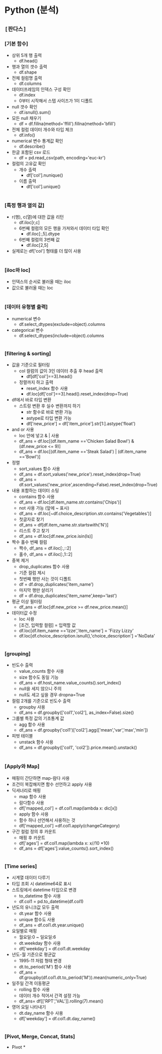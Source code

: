 # Python (분석)

## `[판다스]`

### [기본 함수]
* 상위 5개 행 출력
    * df.head()
* 행과 열의 갯수 출력
    * df.shape
* 전체 컬럼명 출력
    * df.columns
* 데이터프레임의 인덱스 구성 확인
    * df.index
    * 0부터 시작해서 스텝 사이즈가 1이 디폴트
* null 갯수 확인
    * df.isnull().sum()
* 모든 null 채우기
    * df = df.fillna(method='ffill').fillna(method='bfill')
* 전체 컬럼 데이터 개수와 타입 체크
    * df.info()
* numerical 변수 통계값 확인
    * df.describe()
* 한글 포함된 csv 로드
    * df = pd.read_csv(path, encoding='euc-kr')
* 컬럼의 고유값 확인
    * 개수 출력
        * df['col'].nunique()
    * 이름 출력
        * df['col'].unique()
<br><br>

### [특정 행과 열의 값]
* r(행), c(열)에 대한 값을 리턴
    * df.iloc[r,c]
    * 6번째 컬럼의 모든 행을 가져와서 데이터 타입 확인
        * df.iloc[:,5].dtype
    * 6번째 컬럼의 3번째 값
        * df.iloc[2,5]
* 실제로는 df['col'] 형태를 더 많이 사용
<br><br>

### [iloc와 loc]
* 인덱스의 순서로 불러올 때는 iloc
* 값으로 불러올 때는 loc
<br><br>

### [데이터 유형별 출력]
* numerical 변수
    * df.select_dtypes(exclude=object).columns
* categorical 변수
    * df.select_dtypes(include=object).columns
<br><br>

### [filtering & sorting]
* 값을 기준으로 필터링
    * col 컬럼의 값이 3인 데이터 추출 후 head 출력
        * df[df['col']==3].head()
    * 정렬까지 하고 출력
        * reset_index 함수 사용
        * df.loc[df['col']==3].head().reset_index(drop=True)
* df에서 바로 타입 변환
    * 스트링 변환 후 실수 변환까지 하기
        * str 함수로 바로 변환 가능
        * astype로 타입 변환 가능
        * df['new_price'] = df['item_price'].str[1:].astype('float')
* and or 사용
    * loc 안에 넣고 & | 사용
    * df_ans = df.loc[(df.item_name =='Chicken Salad Bowl') & (df.new_price <= 9)]
    * df_ans = df.loc[(df.item_name =='Steak Salad') | (df.item_name =='Bowl')]
* 정렬
    * sort_values 함수 사용
    * df_ans = df.sort_values('new_price').reset_index(drop=True)
    * df_ans = df.sort_values('new_price',ascending=False).reset_index(drop=True)
* 내용 포함하는 데이터 소팅
    * contains 함수 사용
    * df_ans = df.loc[df.item_name.str.contains('Chips')]
    * not 사용 가능 (앞에 ~ 표시)
    * df_ans = df.loc[~df.choice_description.str.contains('Vegetables')]
    * 첫글자로 찾기
    * df_ans = df[df.item_name.str.startswith('N')]
    * 리스트 주고 찾기
    * df_ans = df.loc[df.new_price.isin(ls)]
* 짝수 홀수 번째 컬럼
    * 짝수, df_ans = df.iloc[:,::2]
    * 홀수, df_ans = df.iloc[:,1::2]
* 중복 제거
    * drop_duplicates 함수 사용
    * 기준 컬럼 제시
    * 첫번째 행만 사는 것이 디폴트
    * df = df.drop_duplicates('item_name')
    * 마지막 행만 살리기
    * df = df.drop_duplicates('item_name',keep='last')
* 평균 이상 필터링
    * df_ans = df.loc[df.new_price >= df.new_price.mean()]
* 데이터값 수정
    * loc 사용
    * [조건, 입력할 컬럼] = 입력할 값
    * df.loc[df.item_name =='Izze','item_name'] = 'Fizzy Lizzy'
    * df.loc[df.choice_description.isnull(),'choice_description'] ='NoData'
<br><br>

### [grouping]
* 빈도수 출력
    * value_counts 함수 사용
    * size 함수도 동일 기능
    * df_ans = df.host_name.value_counts().sort_index()
    * null을 세지 않으니 주의
    * null도 세고 싶을 경우 dropna=True
* 컬럼 2개를 기준으로 빈도수 출력
    * groupby 사용
    * df_ans = df.groupby(['col1','col2'], as_index=False).size()
* 그룹별 특정 값의 기초통계 값
    * agg 함수 사용
    * df_ans = df.groupby('col1')['col2'].agg(['mean','var','max','min'])
* 피벗 테이블
    * unstack 함수 사용
    * df_ans = df.groupby(['col1', 'col2']).price.mean().unstack()
<br><br>

### [Apply와 Map]
* 매핑이 간단하면 map-람다 사용
* 조건이 복잡해지면 함수 선언하고 apply 사용
* 딕셔너리로 매핑
    * map 함수 사용
    * 람다함수 사용
    * df['mapped_col'] = df.col1.map(lambda x: dic[x])
    * apply 함수 사용
    * 함수 하나 선언해서 사용하는 것
    * df['mapped_col']  =df.col1.apply(changeCategory)
* 구간 컬럼 정의 후 카운트
    * 매핑 후 카운트
    * df['ages']  = df.col1.map(lambda x: x//10 *10)
    * df_ans = df['ages'].value_counts().sort_index()
<br><br>

### [Time series]
* 시계열 데이터 다루기
* 타입 조회 시 datetime64로 표시
* 스트링에서 datetime 타입으로 변경
    * to_datetime 함수 사용
    * df.col1 = pd.to_datetime(df.col1)
* 년도의 유니크값 모두 출력
    * dt.year 함수 사용
    * unique 함수도 사용
    * df_ans = df.col1.dt.year.unique()
* 요일별로 매핑
    * 월요일:0 ~ 일요일:6
    * dt.weekday 함수 사용
    * df['weekday'] = df.col1.dt.weekday
* 년도-월 기준으로 평균값
    * 1995-11 처럼 형태 변경
    * dt.to_period('M') 함수 사용
    * df_ans = df.groupby(df.col1.dt.to_period('M')).mean(numeric_only=True)
* 일주일 간격 이동평균
    * rolling 함수 사용
    * 데이터 개수 적어서 간격 설정 가능
    * df_ans= df[['RPT','VAL']].rolling(7).mean()
* 영어 요일 나타내기
    * dt.day_name 함수 사용
    * df['weekday'] = df.col1.dt.day_name()
<br><br>

### [Pivot, Merge, Concat, Stats]
* Pivot
    * 
<br><br>




